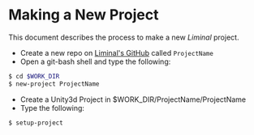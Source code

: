 # Making a New Project

This document describes the process to make a new _Liminal_ project.

* Create a new repo on [Liminal's GitHub](https://github.com/LiminalVR) called `ProjectName`
* Open a git-bash shell and type the following:
```bash
$ cd $WORK_DIR
$ new-project ProjectName
```
* Create a Unity3d Project in $WORK\_DIR/ProjectName/ProjectName
* Type the following:
```bash
$ setup-project
```


